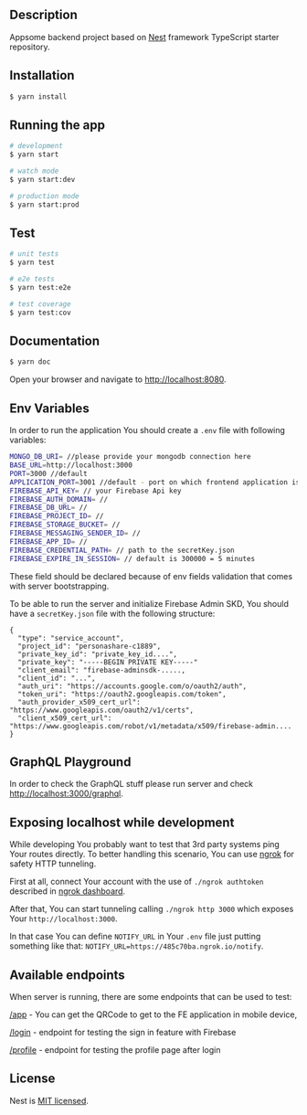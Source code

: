 ## Description

Appsome backend project based on [Nest](https://github.com/nestjs/nest) framework TypeScript starter repository.

## Installation

```bash
$ yarn install
```

## Running the app

```bash
# development
$ yarn start

# watch mode
$ yarn start:dev

# production mode
$ yarn start:prod
```

## Test

```bash
# unit tests
$ yarn test

# e2e tests
$ yarn test:e2e

# test coverage
$ yarn test:cov
```

## Documentation

```bash
$ yarn doc
```

Open your browser and navigate to [http://localhost:8080](http://localhost:8080).

## Env Variables

In order to run the application You should create a `.env` file with following variables:

```bash
MONGO_DB_URI= //please provide your mongodb connection here
BASE_URL=http://localhost:3000
PORT=3000 //default
APPLICATION_PORT=3001 //default - port on which frontend application is served
FIREBASE_API_KEY= // your Firebase Api key
FIREBASE_AUTH_DOMAIN= //
FIREBASE_DB_URL= //
FIREBASE_PROJECT_ID= //
FIREBASE_STORAGE_BUCKET= //
FIREBASE_MESSAGING_SENDER_ID= //
FIREBASE_APP_ID= //
FIREBASE_CREDENTIAL_PATH= // path to the secretKey.json
FIREBASE_EXPIRE_IN_SESSION= // default is 300000 = 5 minutes
```

These field should be declared because of env fields validation that comes with server bootstrapping.

To be able to run the server and initialize Firebase Admin SKD, You should have a `secretKey.json` file with the following structure:

```$xslt
{
  "type": "service_account",
  "project_id": "personashare-c1889",
  "private_key_id": "private_key_id....",
  "private_key": "-----BEGIN PRIVATE KEY-----"
  "client_email": "firebase-adminsdk-.....,
  "client_id": "...",
  "auth_uri": "https://accounts.google.com/o/oauth2/auth",
  "token_uri": "https://oauth2.googleapis.com/token",
  "auth_provider_x509_cert_url": "https://www.googleapis.com/oauth2/v1/certs",
  "client_x509_cert_url": "https://www.googleapis.com/robot/v1/metadata/x509/firebase-admin....
}
```

## GraphQL Playground

In order to check the GraphQL stuff please run server and check [http://localhost:3000/graphql](http://localhost:3000/graphql).

## Exposing localhost while development

While developing You probably want to test that 3rd party systems ping Your routes directly.
To better handling this scenario, You can use [ngrok](https://ngrok.com/) for safety HTTP tunneling.

First at all, connect Your account with the use of `./ngrok authtoken` described in [ngrok dashboard](https://dashboard.ngrok.com/get-started).

After that, You can start tunneling calling `./ngrok http 3000` which exposes Your `http://localhost:3000`.

In that case You can define `NOTIFY_URL` in Your `.env` file just putting something like that: `NOTIFY_URL=https://485c70ba.ngrok.io/notify`.

## Available endpoints

When server is running, there are some endpoints that can be used to test:

[/app](http://localhost:3000/app) - You can get the QRCode to get to the FE application in mobile device,

[/login](http://localhost:3000/login) - endpoint for testing the sign in feature with Firebase

[/profile](http://localhost:3000/profile) - endpoint for testing the profile page after login

## License

Nest is [MIT licensed](https://github.com/nestjs/nest/blob/master/LICENSE).
